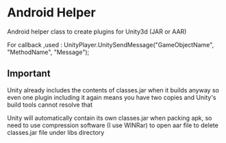 # Android Helper

Android helper class to create plugins for Unity3d (JAR or AAR)

For callback ,used :  UnityPlayer.UnitySendMessage("GameObjectName", "MethodName", "Message");

## Important

Unity already includes the contents of classes.jar when it builds anyway so even one plugin including it again means you have two copies and Unity's build tools cannot resolve that

Unity will automatically contain its own classes.jar when packing apk, so need to use compression software (I use WINRar) to open aar file to delete classes.jar file under libs directory